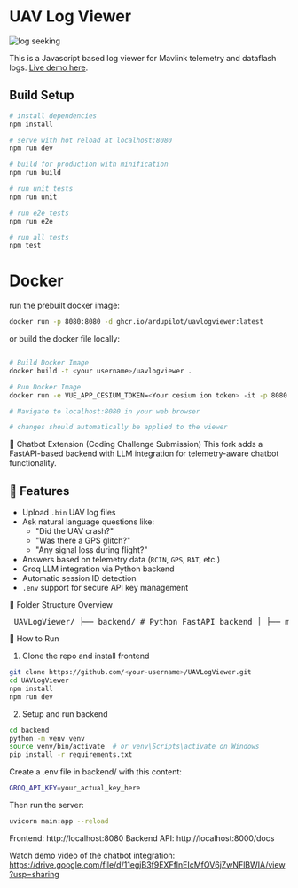 # UAV Log Viewer

![log seeking](preview.gif "Logo Title Text 1")

 This is a Javascript based log viewer for Mavlink telemetry and dataflash logs.
 [Live demo here](http://plot.ardupilot.org).

## Build Setup

``` bash
# install dependencies
npm install

# serve with hot reload at localhost:8080
npm run dev

# build for production with minification
npm run build

# run unit tests
npm run unit

# run e2e tests
npm run e2e

# run all tests
npm test
```

# Docker

run the prebuilt docker image:

``` bash
docker run -p 8080:8080 -d ghcr.io/ardupilot/uavlogviewer:latest

```

or build the docker file locally:

``` bash

# Build Docker Image
docker build -t <your username>/uavlogviewer .

# Run Docker Image
docker run -e VUE_APP_CESIUM_TOKEN=<Your cesium ion token> -it -p 8080:8080 -v ${PWD}:/usr/src/app <your username>/uavlogviewer

# Navigate to localhost:8080 in your web browser

# changes should automatically be applied to the viewer

```

🧠 Chatbot Extension (Coding Challenge Submission)
This fork adds a FastAPI-based backend with LLM integration for telemetry-aware chatbot functionality.

## 🚀 Features

- Upload `.bin` UAV log files
- Ask natural language questions like:
  - "Did the UAV crash?"
  - "Was there a GPS glitch?"
  - "Any signal loss during flight?"
- Answers based on telemetry data (`RCIN`, `GPS`, `BAT`, etc.)
- Groq LLM integration via Python backend
- Automatic session ID detection
- `.env` support for secure API key management

📁 Folder Structure Overview

<pre> UAVLogViewer/ ├── backend/ # Python FastAPI backend │ ├── main.py # FastAPI app │ ├── parser.py # Telemetry log parser │ └── requirements.txt # Python dependencies ├── src/ │ └── components/ │ ├── ChatBox.vue # Vue component for chatbot UI │ └── SideBarFileManager.vue # Integrated file upload trigger </pre>

🧪 How to Run
1. Clone the repo and install frontend

```bash
git clone https://github.com/<your-username>/UAVLogViewer.git
cd UAVLogViewer
npm install
npm run dev
```

2. Setup and run backend

```bash
cd backend
python -m venv venv
source venv/bin/activate  # or venv\Scripts\activate on Windows
pip install -r requirements.txt
```

Create a .env file in backend/ with this content:
```bash
GROQ_API_KEY=your_actual_key_here
```

Then run the server:
```bash
uvicorn main:app --reload
```
Frontend: http://localhost:8080
Backend API: http://localhost:8000/docs

Watch demo video of the chatbot integration:
https://drive.google.com/file/d/11egjB3f9EXFflnEIcMfQV6jZwNFlBWIA/view?usp=sharing